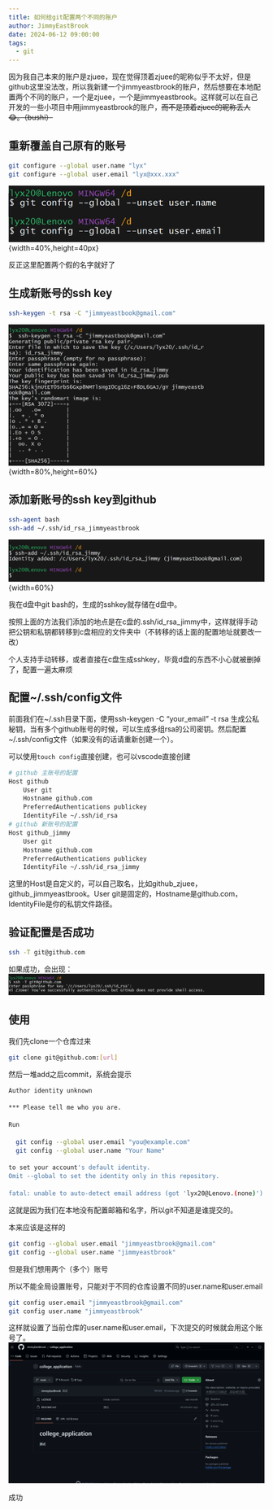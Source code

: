 ```yaml
---
title: 如何给git配置两个不同的账户
author: JimmyEastBrook
date: 2024-06-12 09:00:00
tags: 
  - git
---
```


因为我自己本来的账户是zjuee，现在觉得顶着zjuee的昵称似乎不太好，但是github这里没法改，所以我新建一个jimmyeastbrook的账户，然后想要在本地配置两个不同的账户，一个是zjuee，一个是jimmyeastbrook。这样就可以在自己开发的一些小项目中用jimmyeastbrook的账户，<s>而不是顶着zjuee的昵称丢人 😂。（bushi）</s>

## 重新覆盖自己原有的账号

```bash
git configure --global user.name "lyx"
git configure --global user.email "lyx@xxx.xxx"
```

![alt text](image.png){width=40%,height=40px}

反正这里配置两个假的名字就好了

## 生成新账号的ssh key

```bash
ssh-keygen -t rsa -C "jimmyeastbook@gmail.com"
```

![alt text](image-3.png){width=80%,height=60%}

## 添加新账号的ssh key到github

```bash
ssh-agent bash
ssh-add ~/.ssh/id_rsa_jimmyeastbrook
```

![alt text](image-4.png){width=60%}

我在d盘中git bash的，生成的sshkey就存储在d盘中。

按照上面的方法我们添加的地点是在c盘的.ssh/id_rsa_jimmy中，这样就得手动把公钥和私钥都转移到c盘相应的文件夹中（不转移的话上面的配置地址就要改一改）

个人支持手动转移，或者直接在c盘生成sshkey，毕竟d盘的东西不小心就被删掉了，配置一遍太麻烦

## 配置~/.ssh/config文件

前面我们在~/.ssh目录下面，使用ssh-keygen -C “your_email” -t rsa 生成公私秘钥，当有多个github账号的时候，可以生成多组rsa的公司密钥。然后配置~/.ssh/config文件（如果没有的话请重新创建一个）。

可以使用`touch config`直接创建，也可以vscode直接创建

```bash
# github 主账号的配置
Host github
    User git
    Hostname github.com
    PreferredAuthentications publickey
    IdentityFile ~/.ssh/id_rsa
# github 新账号的配置
Host github_jimmy
    User git
    Hostname github.com
    PreferredAuthentications publickey
    IdentityFile ~/.ssh/id_rsa_jimmy
```

这里的Host是自定义的，可以自己取名，比如github_zjuee，github_jimmyeastbrook。User git是固定的，Hostname是github.com，IdentityFile是你的私钥文件路径。

## 验证配置是否成功

```bash
ssh -T git@github.com
```

如果成功，会出现：
![alt text](image-5.png)

## 使用

我们先clone一个仓库过来

```bash
git clone git@github.com:[url]
```

然后一堆add之后commit，系统会提示

```bash
Author identity unknown

*** Please tell me who you are.

Run

  git config --global user.email "you@example.com"
  git config --global user.name "Your Name"

to set your account's default identity.
Omit --global to set the identity only in this repository.

fatal: unable to auto-detect email address (got 'lyx20@Lenovo.(none)')

```

这就是因为我们在本地没有配置邮箱和名字，所以git不知道是谁提交的。

本来应该是这样的

```bash
git config --global user.email "jimmyeastbrook@gmail.com"
git config --global user.name "jimmyeastbrook"
```

但是我们想用两个（多个）账号

所以不能全局设置账号，只能对于不同的仓库设置不同的user.name和user.email

```bash
git config user.email "jimmyeastbrook@gmail.com"
git config user.name "jimmyeastbrook"
```

这样就设置了当前仓库的user.name和user.email，下次提交的时候就会用这个账号了。
![alt text](image-6.png)

成功
